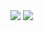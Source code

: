 <div class="images-page">
	<div class="img-list">
		<div class="img-column">
			<img src="https://s2.loli.net/2023/03/19/QLDoXKq7w3a6vuV.jpg"></a>
			<img src="https://s2.loli.net/2023/03/19/7AbHISFJzusxZPQ.webp"></a>		
		</div>
	</div>
</div>

